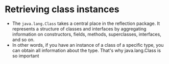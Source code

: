 # Retrieving class instances
- The `java.lang.Class` takes a central place in the reflection package. It represents a structure of classes and interfaces by aggregating information on constructors, fields, methods, superclasses, interfaces, and so on.
- In other words, if you have an instance of a class of a specific type, you can obtain all information about the type. That's why java.lang.Class is so important
